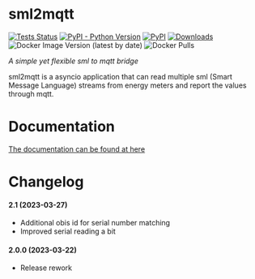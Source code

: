 # sml2mqtt
[![Tests Status](https://github.com/spacemanspiff2007/sml2mqtt/workflows/Tests/badge.svg)](https://github.com/spacemanspiff2007/sml2mqtt/actions?query=workflow%3ATests)
[![PyPI - Python Version](https://img.shields.io/pypi/pyversions/sml2mqtt)](https://pypi.org/project/sml2mqtt/)
[![PyPI](https://img.shields.io/pypi/v/sml2mqtt)](https://pypi.org/project/sml2mqtt/)
[![Downloads](https://pepy.tech/badge/sml2mqtt/month)](https://pepy.tech/project/sml2mqtt)
![Docker Image Version (latest by date)](https://img.shields.io/docker/v/spacemanspiff2007/sml2mqtt?label=docker)
![Docker Pulls](https://img.shields.io/docker/pulls/spacemanspiff2007/sml2mqtt)

_A simple yet flexible sml to mqtt bridge_


sml2mqtt is a asyncio application that can read multiple sml (Smart Message Language) streams
from energy meters and report the values through mqtt.


# Documentation
[The documentation can be found at here](https://sml2mqtt.readthedocs.io)


# Changelog
#### 2.1 (2023-03-27)
- Additional obis id for serial number matching
- Improved serial reading a bit

#### 2.0.0 (2023-03-22)
- Release rework
